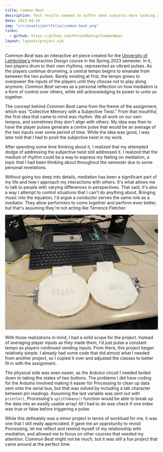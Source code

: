 ```yaml
---
title: Common Beat
description: Test results seemed to suffer when subjects were looking at or within the confines of a maintenance area.
date: 2023-04-10
img: "src/assets/portfolio/common-beat.png"
links:
  - github: https://github.com/PersonMeetup/CommonBeat
layout: layouts/project.njk
---
```


_Common Beat_ was an interactive art piece created for the [University of Lethbridge's](https://www.ulethbridge.ca/) Interaction Design course in the Spring 2023 semester. In it, two players drum to their own rhythms, represented as vibrant pulses. As the players continue drumming, a central tempo begins to emanate from between the two pulses. Barely existing at first, the tempo grows to overpower the inputs of the players until they choose not to play along anymore. _Common Beat_ serves as a personal reflection on how mediation is a form of control over others, while still acknowledging its power to unite us together.

The concept behind _Common Beat_ came from the theme of the assignment, which was “Collective Memory with a Subjective Twist.” From that mouthful, the first idea that came to mind was rhythm. We all work on our own tempos, and sometimes they don't align with others. My idea was then to have the player pulses generate a centre pulse that would be an average of the two inputs over some period of time. While the idea was good, I was later told that _I_ had to posit the subjective twist in my work.

After spending some time thinking about it, I realized that my attempted dodge of addressing the subjective twist still addressed it. I realized that the medium of rhythm could be a way to express my feeling on mediation, a topic that I had been thinking about throughout the semester due to some personal revelations.

Without going too deep into details, mediation has been a significant part of my life and how I approach my interactions with others. It's what allows me to talk to people with varying differences in perspectives. That said, it's also a way I attempt to control situations that I can't do anything about. Bringing music into the equation, I'd argue a conductor serves the same role as a mediator. They allow performers to come together and perform even better, but that's assuming they're not acting like Terrence Fletcher.

![Two handmade drum pads with felt surfaces, connected to a breadboard by alligator clips.](src/assets/portfolio/common-beat-circuit.jpg "The physical circuit I made for class")

With those realizations in mind, I had a solid scope for the project. Instead of averaging player inputs as they made them, I'd just pulse a constant tempo as players continued sending inputs. From there, this project began relatively simple. I already had some code that did almost what I needed from another project, so I copied it over and adjusted the classes to better fit in with the assignment.

The physical side was even easier, as the Arduino circuit I needed boiled down to taking the states of two buttons. The problems I did have coding for the Arduino involved making it easier for Processing to clean up data sent onto the serial bus, but that was solved by including a tab character between pin readings. Assuming the last variable was sent out with `println()`, Processing's `splitTokens()` function would be able to break up the data into an easilly usable array! All I had to do was check if one index was true or false before triggering a pulse.

While this definately was a minor project in terms of workload for me, it was one that I still really appreciated. It gave me an opprotunity to revisit Processing, let me reflect and remind myself of my relationship with mediation, and allowed me to focus on other courses that needed my attention. _Common Beat_ might not be much, but it was still a fun project that came around at the perfect time.

